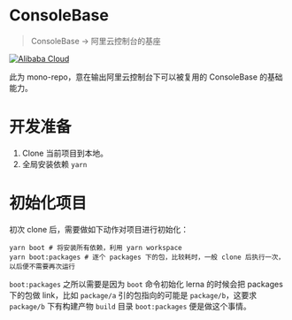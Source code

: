 ConsoleBase
===

> ConsoleBase → 阿里云控制台的基座

<a href="https://www.alibabacloud.com">
  <img src="https://aliyunsdk-pages.alicdn.com/icons/AlibabaCloud.svg" alt="Alibaba Cloud" />
</a>

此为 mono-repo，意在输出阿里云控制台下可以被复用的 ConsoleBase 的基础能力。

# 开发准备

1. Clone 当前项目到本地。
2. 全局安装依赖 `yarn`

# 初始化项目

初次 clone 后，需要做如下动作对项目进行初始化：

```shell
yarn boot # 将安装所有依赖，利用 yarn workspace
yarn boot:packages # 逐个 packages 下的包，比较耗时，一般 clone 后执行一次，以后便不需要再次运行
```

`boot:packages` 之所以需要是因为 `boot` 命令初始化 lerna 的时候会把 packages 下的包做 link，比如 `package/a` 引的包指向的可能是 `package/b`，这要求 `package/b` 下有构建产物 `build` 目录 `boot:packages` 便是做这个事情。